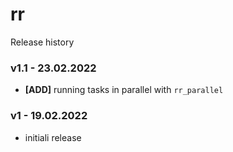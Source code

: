 # rr

Release history

### v1.1 - 23.02.2022

- **[ADD]** running tasks in parallel with `rr_parallel`

### v1 - 19.02.2022

- initiali release
